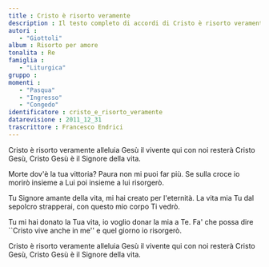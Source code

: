 ```yaml
--- 
title : Cristo è risorto veramente
description : Il testo completo di accordi di Cristo è risorto veramente. Inseriscila nel tuo canzoniere!
autori : 
   - "Giottoli"
album : Risorto per amore
tonalita : Re
famiglia : 
   - "Liturgica"
gruppo : 
momenti : 
   - "Pasqua"
   - "Ingresso"
   - "Congedo"
identificatore : cristo_e_risorto_veramente
datarevisione : 2011_12_31
trascrittore : Francesco Endrici
--- 
```




Cristo è risorto veramente alleluia
Gesù il vivente qui con noi resterà 
Cristo Gesù, Cristo Gesù
è il Signore della vita.


Morte dov'è la tua vittoria?
Paura non mi puoi far più. 
Se sulla croce io morirò insieme a Lui
poi insieme a lui risorgerò. 


Tu Signore amante della vita,
mi hai creato per l'eternità. 
La vita mia Tu dal sepolcro strapperai,
con questo mio corpo Ti vedrò. 


Tu mi hai donato la Tua vita,
io voglio donar la mia a Te. 
Fa' che possa dire ``Cristo vive anche in me''
e quel giorno io risorgerò.


Cristo è risorto veramente alleluia
Gesù il vivente qui con noi resterà 
Cristo Gesù, Cristo Gesù
è il Signore della vita. 


